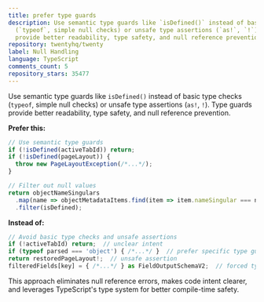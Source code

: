 ```yaml
---
title: prefer type guards
description: Use semantic type guards like `isDefined()` instead of basic type checks
  (`typeof`, simple null checks) or unsafe type assertions (`as!`, `!`). Type guards
  provide better readability, type safety, and null reference prevention.
repository: twentyhq/twenty
label: Null Handling
language: TypeScript
comments_count: 5
repository_stars: 35477
---
```


Use semantic type guards like `isDefined()` instead of basic type checks (`typeof`, simple null checks) or unsafe type assertions (`as!`, `!`). Type guards provide better readability, type safety, and null reference prevention.

**Prefer this:**
```ts
// Use semantic type guards
if (!isDefined(activeTabId)) return;
if (!isDefined(pageLayout)) {
  throw new PageLayoutException(/*...*/);
}

// Filter out null values
return objectNameSingulars
  .map(name => objectMetadataItems.find(item => item.nameSingular === name))
  .filter(isDefined);
```

**Instead of:**
```ts
// Avoid basic type checks and unsafe assertions
if (!activeTabId) return;  // unclear intent
if (typeof parsed === 'object') { /*...*/ }  // prefer specific type guards
return restoredPageLayout!;  // unsafe assertion
filteredFields[key] = { /*...*/ } as FieldOutputSchemaV2;  // forced typing
```

This approach eliminates null reference errors, makes code intent clearer, and leverages TypeScript's type system for better compile-time safety.